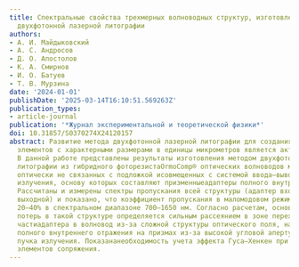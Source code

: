 ```yaml
---
title: Спектральные свойства трехмерных волноводных структур, изготовленных методом
  двухфотонной лазерной литографии
authors:
- А. И. Майдыковский
- А. С. Андросов
- Д. О. Апостолов
- К. А. Смирнов
- И. О. Батуев
- Т. В. Мурзина
date: '2024-01-01'
publishDate: '2025-03-14T16:10:51.569263Z'
publication_types:
- article-journal
publication: '*Журнал экспериментальной и теоретической физики*'
doi: 10.31857/S0370274X24120157
abstract: Развитие метода двухфотонной лазерной литографии для создания оптических
  элементов с характерными размерами в единицы микрометров является актуальной задачей.
  В данной работе представлены результаты изготовления методом двухфотонной лазерной
  литографии из гибридного фоторезистаOrmoComp® оптических волноводов микронного диаметра,
  оптически не связанных с подложкой исовмещенных с системой ввода–вывода оптического
  излучения, основу которых составляют призменныеадаптеры полного внутреннего отражения.
  Рассчитаны и измерены спектры пропускания всей структуры (адаптер входной–волновод–адаптер
  выходной) и показано, что коэффициент пропускания в маломодовом режиме составляет
  20–40% в спектральном диапазоне 700–1650 нм. Согласно расчетам, основноймеханизм
  потерь в такой структуре определяется сильным рассеянием в зоне перехода конусной
  частиадаптера в волновод из-за сложной структуры оптического поля, нарушением режима
  полного внутреннего отражения на призмах из-за высокой угловой апертуры фокусируемого
  пучка излучения. Показананеобходимость учета эффекта Гуса–Хенкен при проектировании
  элементов сопряжения.
---
```

